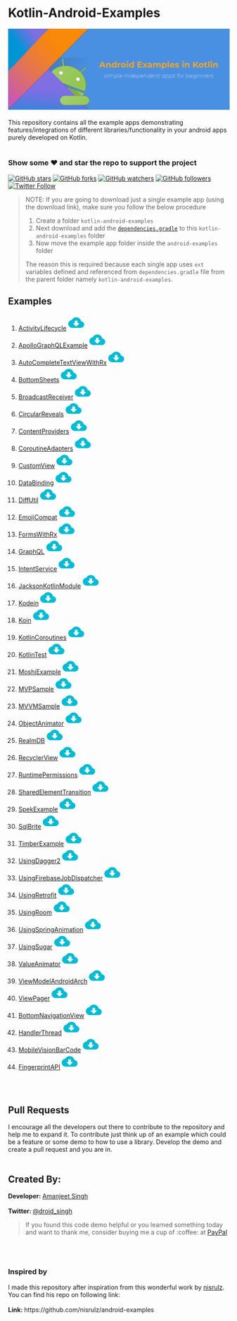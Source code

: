# Kotlin-Android-Examples
<img src="banner.png"/>
<br><br>
This repository contains all the example apps demonstrating features/integrations of different libraries/functionality in your android apps purely developed on Kotlin.
<br><br>

### Show some :heart: and star the repo to support the project

[![GitHub stars](https://img.shields.io/github/stars/amanjeetsingh150/kotlin-android-examples.svg?style=social&label=Star)](https://github.com/amanjeetsingh150/kotlin-android-examples) [![GitHub forks](https://img.shields.io/github/forks/amanjeetsingh150/kotlin-android-examples.svg?style=social&label=Fork)](https://github.com/amanjeetsingh150/kotlin-android-examples/fork) [![GitHub watchers](https://img.shields.io/github/watchers/amanjeetsingh150/kotlin-android-examples.svg?style=social&label=Watch)](https://github.com/amanjeetsingh150/kotlin-android-examples) [![GitHub followers](https://img.shields.io/github/followers/amanjeetsingh150.svg?style=social&label=Follow)](https://github.com/amanjeetsingh150/kotlin-android-examples)  
[![Twitter Follow](https://img.shields.io/twitter/follow/droid_singh.svg?style=social)](https://twitter.com/droid_singh)


> NOTE: If you are going to download just a single example app (using the download link), make sure you follow the below procedure
> 1. Create a folder `kotlin-android-examples`
> 1. Next download and add the [`dependencies.gradle`](/dependencies.gradle) to this `kotlin-android-examples` folder
> 1. Now move the example app folder inside the `android-examples` folder
>
> The reason this is required because each single app uses `ext` variables defined and referenced from `dependencies.gradle` file from the parent folder namely `kotlin-android-examples`.

<h2>Examples</h2>
<ol>
<li><a href="/ActivityLifecycle">ActivityLifecycle</a> <a href="https://kinolien.github.com/gitzip/?download=https://github.com/amanjeetsingh150/kotlin-android-examples/tree/master/ActivityLifecycle"><img src="ic_download.png" alt="download" style="max-width:100%;"></a></li>
<li><a href="/ApolloGraphQLExample">ApolloGraphQLExample</a> <a href="https://kinolien.github.com/gitzip/?download=https://github.com/amanjeetsingh150/kotlin-android-examples/tree/master/ApolloGraphQLExample"><img src="ic_download.png" alt="download" style="max-width:100%;"></a></li>
<li><a href="/AutoCompleteTextViewWithRx">AutoCompleteTextViewWithRx</a> <a href="https://kinolien.github.com/gitzip/?download=https://github.com/amanjeetsingh150/kotlin-android-examples/tree/master/AutoCompleteTextViewWithRx"><img src="ic_download.png" alt="download" style="max-width:100%;"></a></li>
<li><a href="/BottomSheets">BottomSheets</a> <a href="https://kinolien.github.com/gitzip/?download=https://github.com/amanjeetsingh150/kotlin-android-examples/tree/master/BottomSheets"><img src="ic_download.png" alt="download" style="max-width:100%;"></a></li>
<li><a href="/BroadcastReceiver">BroadcastReceiver</a> <a href="https://kinolien.github.com/gitzip/?download=https://github.com/amanjeetsingh150/kotlin-android-examples/tree/master/BroadcastReceiver"><img src="ic_download.png" alt="download" style="max-width:100%;"></a></li>
<li><a href="/CircularReveals">CircularReveals</a> <a href="https://kinolien.github.com/gitzip/?download=https://github.com/amanjeetsingh150/kotlin-android-examples/tree/master/CircularReveals"><img src="ic_download.png" alt="download" style="max-width:100%;"></a></li>
<li><a href="/ContentProviders">ContentProviders</a> <a href="https://kinolien.github.com/gitzip/?download=https://github.com/amanjeetsingh150/kotlin-android-examples/tree/master/ContentProviders"><img src="ic_download.png" alt="download" style="max-width:100%;"></a></li>
<li><a href="/CoroutineAdapters">CoroutineAdapters</a> <a href="https://kinolien.github.com/gitzip/?download=https://github.com/amanjeetsingh150/kotlin-android-examples/tree/master/CoroutineAdapters"><img src="ic_download.png" alt="download" style="max-width:100%;"></a></li>
<li><a href="/CustomView">CustomView</a> <a href="https://kinolien.github.com/gitzip/?download=https://github.com/amanjeetsingh150/kotlin-android-examples/tree/master/CustomView"><img src="ic_download.png" alt="download" style="max-width:100%;"></a></li>
<li><a href="/DataBinding">DataBinding</a> <a href="https://kinolien.github.com/gitzip/?download=https://github.com/amanjeetsingh150/kotlin-android-examples/tree/master/DataBinding"><img src="ic_download.png" alt="download" style="max-width:100%;"></a></li>
<li><a href="/DiffUtil">DiffUtil</a> <a href="https://kinolien.github.com/gitzip/?download=https://github.com/amanjeetsingh150/kotlin-android-examples/tree/master/DiffUtil"><img src="ic_download.png" alt="download" style="max-width:100%;"></a></li>
<li><a href="/EmojiCompat">EmojiCompat</a> <a href="https://kinolien.github.com/gitzip/?download=https://github.com/amanjeetsingh150/kotlin-android-examples/tree/master/EmojiCompat"><img src="ic_download.png" alt="download" style="max-width:100%;"></a></li>
<li><a href="/FormsWithRx">FormsWithRx</a> <a href="https://kinolien.github.com/gitzip/?download=https://github.com/amanjeetsingh150/kotlin-android-examples/tree/master/FormsWithRx"><img src="ic_download.png" alt="download" style="max-width:100%;"></a></li>
<li><a href="/GraphQL">GraphQL</a> <a href="https://kinolien.github.com/gitzip/?download=https://github.com/amanjeetsingh150/kotlin-android-examples/tree/master/GraphQL"><img src="ic_download.png" alt="download" style="max-width:100%;"></a></li>
<li><a href="/IntentService">IntentService</a> <a href="https://kinolien.github.com/gitzip/?download=https://github.com/amanjeetsingh150/kotlin-android-examples/tree/master/IntentService"><img src="ic_download.png" alt="download" style="max-width:100%;"></a></li>
<li><a href="/JacksonKotlinModule">JacksonKotlinModule</a> <a href="https://kinolien.github.com/gitzip/?download=https://github.com/amanjeetsingh150/kotlin-android-examples/tree/master/JacksonKotlinModule"><img src="ic_download.png" alt="download" style="max-width:100%;"></a></li>
<li><a href="/Kodein">Kodein</a> <a href="https://kinolien.github.com/gitzip/?download=https://github.com/amanjeetsingh150/kotlin-android-examples/tree/master/Kodein"><img src="ic_download.png" alt="download" style="max-width:100%;"></a></li>
<li><a href="/Koin">Koin</a> <a href="https://kinolien.github.com/gitzip/?download=https://github.com/amanjeetsingh150/kotlin-android-examples/tree/master/Koin"><img src="ic_download.png" alt="download" style="max-width:100%;"></a></li>
<li><a href="/KotlinCoroutines">KotlinCoroutines</a> <a href="https://kinolien.github.com/gitzip/?download=https://github.com/amanjeetsingh150/kotlin-android-examples/tree/master/KotlinCoroutines"><img src="ic_download.png" alt="download" style="max-width:100%;"></a></li>
<li><a href="/KotlinTest">KotlinTest</a> <a href="https://kinolien.github.com/gitzip/?download=https://github.com/amanjeetsingh150/kotlin-android-examples/tree/master/KotlinTest"><img src="ic_download.png" alt="download" style="max-width:100%;"></a></li>
<li><a href="/MoshiExample">MoshiExample</a> <a href="https://kinolien.github.com/gitzip/?download=https://github.com/amanjeetsingh150/kotlin-android-examples/tree/master/MoshiExample"><img src="ic_download.png" alt="download" style="max-width:100%;"></a></li>
<li><a href="/MVPSample">MVPSample</a> <a href="https://kinolien.github.com/gitzip/?download=https://github.com/amanjeetsingh150/kotlin-android-examples/tree/master/MVPSample"><img src="ic_download.png" alt="download" style="max-width:100%;"></a></li>
<li><a href="/MVVMSample">MVVMSample</a> <a href="https://kinolien.github.com/gitzip/?download=https://github.com/amanjeetsingh150/kotlin-android-examples/tree/master/MVVMSample"><img src="ic_download.png" alt="download" style="max-width:100%;"></a></li>
<li><a href="/ObjectAnimator">ObjectAnimator</a> <a href="https://kinolien.github.com/gitzip/?download=https://github.com/amanjeetsingh150/kotlin-android-examples/tree/master/ObjectAnimator"><img src="ic_download.png" alt="download" style="max-width:100%;"></a></li>
<li><a href="/RealmDB">RealmDB</a> <a href="https://kinolien.github.com/gitzip/?download=https://github.com/amanjeetsingh150/kotlin-android-examples/tree/master/RealmDB"><img src="ic_download.png" alt="download" style="max-width:100%;"></a></li>
<li><a href="/RecyclerView">RecyclerView</a> <a href="https://kinolien.github.com/gitzip/?download=https://github.com/amanjeetsingh150/kotlin-android-examples/tree/master/RecyclerView"><img src="ic_download.png" alt="download" style="max-width:100%;"></a></li>
<li><a href="/RuntimePermissions">RuntimePermissions</a> <a href="https://kinolien.github.com/gitzip/?download=https://github.com/amanjeetsingh150/kotlin-android-examples/tree/master/RuntimePermissions"><img src="ic_download.png" alt="download" style="max-width:100%;"></a></li>
<li><a href="/SharedElementTransition">SharedElementTransition</a> <a href="https://kinolien.github.com/gitzip/?download=https://github.com/amanjeetsingh150/kotlin-android-examples/tree/master/SharedElementTransition"><img src="ic_download.png" alt="download" style="max-width:100%;"></a></li>
<li><a href="/SpekExample">SpekExample</a> <a href="https://kinolien.github.com/gitzip/?download=https://github.com/amanjeetsingh150/kotlin-android-examples/tree/master/SpekExample"><img src="ic_download.png" alt="download" style="max-width:100%;"></a></li>
<li><a href="/SqlBrite">SqlBrite</a> <a href="https://kinolien.github.com/gitzip/?download=https://github.com/amanjeetsingh150/kotlin-android-examples/tree/master/SqlBrite"><img src="ic_download.png" alt="download" style="max-width:100%;"></a></li>
<li><a href="/TimberExample">TimberExample</a> <a href="https://kinolien.github.com/gitzip/?download=https://github.com/amanjeetsingh150/kotlin-android-examples/tree/master/TimberExample"><img src="ic_download.png" alt="download" style="max-width:100%;"></a></li>
<li><a href="/UsingDagger2">UsingDagger2</a> <a href="https://kinolien.github.com/gitzip/?download=https://github.com/amanjeetsingh150/kotlin-android-examples/tree/master/UsingDagger2"><img src="ic_download.png" alt="download" style="max-width:100%;"></a></li>
<li><a href="/UsingFirebaseJobDispatcher">UsingFirebaseJobDispatcher</a> <a href="https://kinolien.github.com/gitzip/?download=https://github.com/amanjeetsingh150/kotlin-android-examples/tree/master/UsingFirebaseJobDispatcher"><img src="ic_download.png" alt="download" style="max-width:100%;"></a></li>
<li><a href="/UsingRetrofit">UsingRetrofit</a> <a href="https://kinolien.github.com/gitzip/?download=https://github.com/amanjeetsingh150/kotlin-android-examples/tree/master/UsingRetrofit"><img src="ic_download.png" alt="download" style="max-width:100%;"></a></li>
<li><a href="/UsingRoom">UsingRoom</a> <a href="https://kinolien.github.com/gitzip/?download=https://github.com/amanjeetsingh150/kotlin-android-examples/tree/master/UsingRoom"><img src="ic_download.png" alt="download" style="max-width:100%;"></a></li>
<li><a href="/UsingSpringAnimation">UsingSpringAnimation</a> <a href="https://kinolien.github.com/gitzip/?download=https://github.com/amanjeetsingh150/kotlin-android-examples/tree/master/UsingSpringAnimation"><img src="ic_download.png" alt="download" style="max-width:100%;"></a></li>
<li><a href="/UsingSugar">UsingSugar</a> <a href="https://kinolien.github.com/gitzip/?download=https://github.com/amanjeetsingh150/kotlin-android-examples/tree/master/UsingSugar"><img src="ic_download.png" alt="download" style="max-width:100%;"></a></li>
<li><a href="/ValueAnimator">ValueAnimator</a> <a href="https://kinolien.github.com/gitzip/?download=https://github.com/amanjeetsingh150/kotlin-android-examples/tree/master/ValueAnimator"><img src="ic_download.png" alt="download" style="max-width:100%;"></a></li>
<li><a href="/ViewModelAndroidArch">ViewModelAndroidArch</a> <a href="https://kinolien.github.com/gitzip/?download=https://github.com/amanjeetsingh150/kotlin-android-examples/tree/master/ViewModelAndroidArch"><img src="ic_download.png" alt="download" style="max-width:100%;"></a></li>
<li><a href="/ViewPager">ViewPager</a> <a href="https://kinolien.github.com/gitzip/?download=https://github.com/amanjeetsingh150/kotlin-android-examples/tree/master/ViewPager"><img src="ic_download.png" alt="download" style="max-width:100%;"></a></li>
<li><a href="/BottomNavigationView">BottomNavigationView</a> <a href="https://kinolien.github.com/gitzip/?download=https://github.com/amanjeetsingh150/kotlin-android-examples/tree/master/BottomNavigationView"><img src="ic_download.png" alt="download" style="max-width:100%;"></a></li>
<li><a href="/HandlerThread">HandlerThread</a> <a href="https://kinolien.github.com/gitzip/?download=https://github.com/amanjeetsingh150/kotlin-android-examples/tree/master/HandlerThread"><img src="ic_download.png" alt="download" style="max-width:100%;"></a></li>
<li><a href="/MobileVisionBarCode">MobileVisionBarCode</a> <a href="https://kinolien.github.com/gitzip/?download=https://github.com/amanjeetsingh150/kotlin-android-examples/tree/master/MobileVisionBarCode"><img src="ic_download.png" alt="download" style="max-width:100%;"></a></li>
<li><a href="/FingerprintAPI">FingerprintAPI</a> <a href="https://kinolien.github.com/gitzip/?download=https://github.com/amanjeetsingh150/kotlin-android-examples/tree/master/FingerprintAPI"><img src="ic_download.png" alt="download" style="max-width:100%;"></a></li>
</ol>
<br><br>
<h2>Pull Requests</h2>
I encourage all the developers out there to contribute to the repository and help me to expand it. To contribute just think up of an example which could be a feature or some demo to how to use a library. Develop the demo and create a pull request and you are in.
<br><br>
<h2>Created By:</h2>
<b>Developer: </b><a href="https://github.com/amanjeetsingh150/">Amanjeet Singh</a>
<br><br>
<b>Twitter: </b><a href="https://twitter.com/droid_singh">@droid_singh</a>
<blockquote>
If you found this code demo helpful or you learned something today and want to thank me, consider buying me a cup of :coffee: at
<a href="https://www.paypal.me/amanjeetsingh150">PayPal</a>
</blockquote>
<br><br>
<h3>Inspired by</h3>
I made this repository after inspiration from this wonderful work by <a href="https://github.com/nisrulz/">nisrulz</a>. You can find his repo on following link:
<br><br>
<b>Link: </b>https://github.com/nisrulz/android-examples
